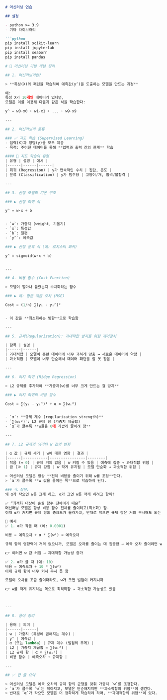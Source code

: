 ```markdown
# 머신러닝 연습

## 설정

- python >= 3.9
- 기타 라이브러리

```python
pip install scikit-learn
pip install jupyterlab
pip install seaborn
pip install pandas

# 📘 머신러닝 기본 개념 정리

## 1. 머신러닝이란?

> **특성(X)의 패턴을 학습하여 예측값(y^)을 도출하는 모델을 만드는 과정**

예:  
특성 X가 10개인 데이터가 있다면,  
모델은 이를 이용해 다음과 같은 식을 학습한다:

y^ = w0·x0 + w1·x1 + ... + w9·x9

---

## 2. 머신러닝의 종류

### ✅ 지도 학습 (Supervised Learning)
- 입력(X)과 정답(y)을 모두 제공
- 목적: 주어진 데이터를 통해 **입력과 출력 간의 관계** 학습

#### 🧮 지도 학습의 유형
| 유형 | 설명 | 예시 |
|------|------|------|
| 회귀 (Regression) | y가 연속적인 수치 | 집값, 온도 |
| 분류 (Classification) | y가 범주형 | 고양이/개, 합격/불합격 |

---

## 3. 선형 모델의 기본 구조

### ▶️ 선형 회귀 식

y^ = w·x + b


- `w`: 가중치 (weight, 기울기)
- `x`: 특성값
- `b`: 절편
- `y^`: 예측값

### ▶️ 선형 분류 식 (예: 로지스틱 회귀)

y^ = sigmoid(w·x + b)


---

## 4. 비용 함수 (Cost Function)

> 모델이 얼마나 틀렸는지 수치화하는 함수

### ▶️ 예: 평균 제곱 오차 (MSE)

Cost = (1/n) ∑(yᵢ - yᵢ^)²


- 이 값을 **최소화하는 방향**으로 학습함

---

## 5. 규제(Regularization): 과대적합 방지를 위한 제어장치

| 항목 | 설명 |
|------|------|
| 과대적합 | 모델이 훈련 데이터에 너무 과하게 맞춤 → 새로운 데이터에 약함 |
| 과소적합 | 모델이 너무 단순해서 데이터 패턴을 잘 못 잡음 |

---

## 6. 리지 회귀 (Ridge Regression)

> L2 규제를 추가하여 **가중치(w)를 너무 크게 만드는 걸 방지**

### ▶️ 리지 회귀의 비용 함수

Cost = ∑(yᵢ - yᵢ^)² + α × ∑(wᵢ²)


- `α`: **규제 계수 (regularization strength)**
- `∑(wᵢ²)`: L2 규제 항 (가중치 제곱합)
- `α`가 클수록 **w들을 0에 가깝게 줄이려 함**

---

## 7. L2 규제의 의미와 w 값의 변화

| α 값 | 규제 세기 | w에 대한 영향 | 결과 |
|------|-----------|----------------|--------|
| 작음 (≈ 0) | 규제 거의 없음 | w 커질 수 있음 | 예측에 집중 → 과대적합 위험 |
| 큼 (≫ 1) | 규제 강함 | w 작게 유지됨 | 모델 단순화 → 과소적합 위험 |

> 머신러닝 모델은 항상 **전체 비용을 줄이기 위해 w를 조정**한다.  
> `α`가 클수록 **w 값을 줄이는 쪽**으로 학습하게 된다.

### 🔍 질문:
왜 α가 작으면 w를 크게 하고, α가 크면 w를 작게 하려고 할까?

✅ “최적화 대상이 손실 함수 전체이기 때문”
머신러닝 모델은 항상 비용 함수 전체를 줄이려고(최소화) 함.
이때 α가 커지면 규제 항의 중요도가 올라가고, 반대로 작으면 규제 항은 거의 무시해도 되는 수준이 됨.

🔁 예시
✅ 1. α가 작을 때 (예: 0.0001)

비용 = 예측오차 + α * ∑(w²) ≈ 예측오차

규제 항의 영향력이 거의 없으니까, 모델은 오차를 줄이는 데 집중함 → 예측 오차 줄이려면 w를 막 키울 수도 있어

👉 이러면 w 값 커짐 → 과대적합 가능성 증가

✅ 2. α가 클 때 (예: 10)
비용 = 예측오차 + 10 * ∑(w²)
이제 규제 항이 너무 커서 무시 못 함

모델이 오차를 조금 줄이더라도, w가 크면 벌점이 커지니까

👉 w를 작게 유지하는 쪽으로 최적화함 → 과소적합 가능성도 있음



---

## 8. 용어 정리

| 용어 | 의미 |
|------|------|
| w | 가중치 (특성에 곱해지는 계수) |
| y^ | 예측값 |
| α (또는 lambda) | 규제 계수 (벌점의 무게) |
| L2 | 가중치 제곱합 = ∑(wᵢ²) |
| L2 규제 항 | α × ∑(wᵢ²) |
| 비용 함수 | 예측오차 + 규제항 |

---

## ✅ 한 줄 요약

> 머신러닝 모델은 예측 오차와 규제 항의 균형을 맞춰 가중치 `w`를 조정한다.  
> `α`가 클수록 `w`는 작아지고, 모델은 단순해지지만 **과소적합의 위험**이 생긴다.  
> 반대로 `α`가 작으면 모델은 더 정확하게 학습하려 하며, **과대적합의 위험**이 있다.
